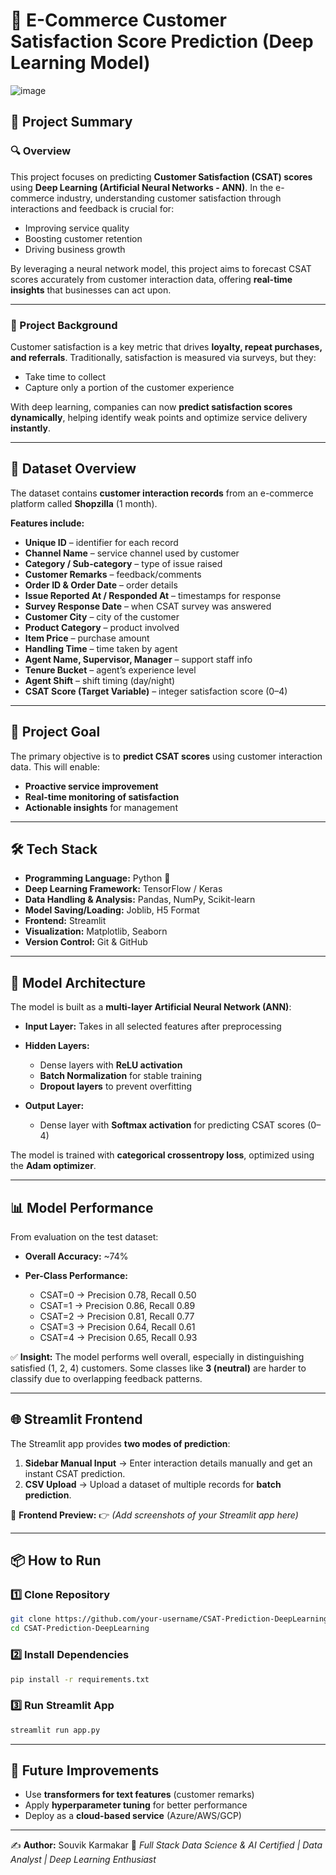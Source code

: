 # 🛒 E-Commerce Customer Satisfaction Score Prediction (Deep Learning Model)

  ![image](https://github.com/VargheseTito/E-Commerce-Customer-Satisfaction-Score-Prediction-DL-Model/assets/110298267/e71b7160-24b3-4c2c-a59b-12b7bceed09b)

## 📌 Project Summary

### 🔍 Overview

This project focuses on predicting **Customer Satisfaction (CSAT) scores** using **Deep Learning (Artificial Neural Networks - ANN)**. In the e-commerce industry, understanding customer satisfaction through interactions and feedback is crucial for:

* Improving service quality
* Boosting customer retention
* Driving business growth

By leveraging a neural network model, this project aims to forecast CSAT scores accurately from customer interaction data, offering **real-time insights** that businesses can act upon.

---

### 📖 Project Background

Customer satisfaction is a key metric that drives **loyalty, repeat purchases, and referrals**. Traditionally, satisfaction is measured via surveys, but they:

* Take time to collect
* Capture only a portion of the customer experience

With deep learning, companies can now **predict satisfaction scores dynamically**, helping identify weak points and optimize service delivery **instantly**.

---

## 📂 Dataset Overview

The dataset contains **customer interaction records** from an e-commerce platform called **Shopzilla** (1 month).

**Features include:**

* **Unique ID** – identifier for each record
* **Channel Name** – service channel used by customer
* **Category / Sub-category** – type of issue raised
* **Customer Remarks** – feedback/comments
* **Order ID & Order Date** – order details
* **Issue Reported At / Responded At** – timestamps for response
* **Survey Response Date** – when CSAT survey was answered
* **Customer City** – city of the customer
* **Product Category** – product involved
* **Item Price** – purchase amount
* **Handling Time** – time taken by agent
* **Agent Name, Supervisor, Manager** – support staff info
* **Tenure Bucket** – agent’s experience level
* **Agent Shift** – shift timing (day/night)
* **CSAT Score (Target Variable)** – integer satisfaction score (0–4)

---

## 🎯 Project Goal

The primary objective is to **predict CSAT scores** using customer interaction data. This will enable:

* **Proactive service improvement**
* **Real-time monitoring of satisfaction**
* **Actionable insights** for management

---

## 🛠️ Tech Stack

* **Programming Language:** Python 🐍
* **Deep Learning Framework:** TensorFlow / Keras
* **Data Handling & Analysis:** Pandas, NumPy, Scikit-learn
* **Model Saving/Loading:** Joblib, H5 Format
* **Frontend:** Streamlit
* **Visualization:** Matplotlib, Seaborn
* **Version Control:** Git & GitHub

---

## 🧠 Model Architecture

The model is built as a **multi-layer Artificial Neural Network (ANN)**:

* **Input Layer:** Takes in all selected features after preprocessing
* **Hidden Layers:**

  * Dense layers with **ReLU activation**
  * **Batch Normalization** for stable training
  * **Dropout layers** to prevent overfitting
* **Output Layer:**

  * Dense layer with **Softmax activation** for predicting CSAT scores (0–4)

The model is trained with **categorical crossentropy loss**, optimized using the **Adam optimizer**.

---

## 📊 Model Performance

From evaluation on the test dataset:

* **Overall Accuracy:** \~74%
* **Per-Class Performance:**

  * CSAT=0 → Precision 0.78, Recall 0.50
  * CSAT=1 → Precision 0.86, Recall 0.89
  * CSAT=2 → Precision 0.81, Recall 0.77
  * CSAT=3 → Precision 0.64, Recall 0.61
  * CSAT=4 → Precision 0.65, Recall 0.93

✅ **Insight:** The model performs well overall, especially in distinguishing satisfied (1, 2, 4) customers. Some classes like **3 (neutral)** are harder to classify due to overlapping feedback patterns.

---

## 🌐 Streamlit Frontend

The Streamlit app provides **two modes of prediction**:

1. **Sidebar Manual Input** → Enter interaction details manually and get an instant CSAT prediction.
2. **CSV Upload** → Upload a dataset of multiple records for **batch prediction**.

📸 **Frontend Preview:**
👉 *(Add screenshots of your Streamlit app here)*

---

## 📦 How to Run

### 1️⃣ Clone Repository

```bash
git clone https://github.com/your-username/CSAT-Prediction-DeepLearning.git
cd CSAT-Prediction-DeepLearning
```

### 2️⃣ Install Dependencies

```bash
pip install -r requirements.txt
```

### 3️⃣ Run Streamlit App

```bash
streamlit run app.py
```

---

## 📌 Future Improvements

* Use **transformers for text features** (customer remarks)
* Apply **hyperparameter tuning** for better performance
* Deploy as a **cloud-based service** (Azure/AWS/GCP)

---

✍️ **Author:** Souvik Karmakar
📌 *Full Stack Data Science & AI Certified | Data Analyst | Deep Learning Enthusiast*



